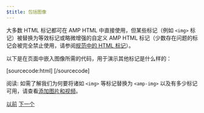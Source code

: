 ```yaml
---
$title: 包括图像
---
```


大多数 HTML 标记都可在 AMP HTML 中直接使用，但某些标记（例如 `<img>` 标记）被替换为等效标记或略微增强的自定义 AMP HTML 标记（少数存在问题的标记会被完全禁止使用，请参阅[规范中的 HTML 标记](/zh_cn/docs/fundamentals/spec.html)）。

以下是在页面中嵌入图像所需的代码，用于演示其他标记是什么样的：

[sourcecode:html]
<amp-img src="welcome.jpg" alt="Welcome" height="400" width="800"></amp-img>
[/sourcecode]

阅读: 如需了解我们为何要将诸如 `<img>` 等标记替换为 `<amp-img>` 以及有多少标记可用，请查看[添加图片和视频](/zh_cn/docs/media/amp_replacements.html)。

<div class="prev-next-buttons">
  <a class="button prev-button" href="/zh_cn/docs/getting_started/create/basic_markup.html"><span class="arrow-prev">以前</span></a>
  <a class="button next-button" href="/zh_cn/docs/getting_started/create/presentation_layout.html"><span class="arrow-next">下一个</span></a>
</div>
